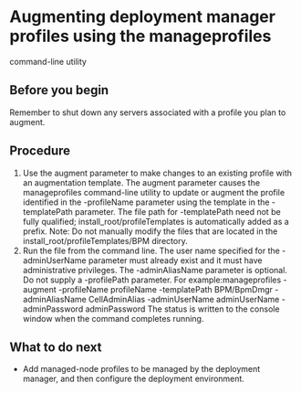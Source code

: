 # Augmenting deployment manager profiles using the manageprofiles
command-line utility

## Before you begin

Remember to
shut down any servers associated with a profile you plan to augment.

## Procedure

1. Use the augment parameter to make changes
to an existing profile with an augmentation template.  The augment parameter causes the manageprofiles command-line
utility to update or augment the profile identified in the -profileName parameter
using the template in the -templatePath parameter.
The file path for -templatePath need not be fully
qualified; install\_root/profileTemplates is
automatically added as a prefix. Note: Do not manually modify the files that are
located in the install\_root/profileTemplates/BPM directory.
2. Run the file from the command line.
The user name specified for the -adminUserName parameter
must already exist and it must have administrative privileges. The -adminAliasName parameter
is optional. Do not supply a -profilePath parameter.
For example:manageprofiles -augment -profileName profileName -templatePath BPM/BpmDmgr -adminAliasName CellAdminAlias -adminUserName adminUserName -adminPassword adminPassword
The status is written to the console window
when the command completes running.

## What to do next

- Add managed-node profiles to be managed by the deployment manager,
and then configure the deployment environment.